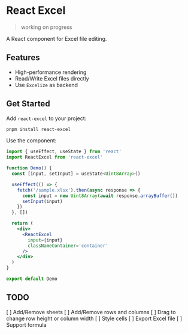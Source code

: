 # React Excel

> working on progress

A React component for Excel file editing.

## Features

- High-performance rendering
- Read/Write Excel files directly
- Use `Excelize` as backend

## Get Started

Add `react-excel` to your project:

```bash
pnpm install react-excel
```

Use the component:

```jsx
import { useEffect, useState } from 'react'
import ReactExcel from 'react-excel'

function Demo() {
  const [input, setInput] = useState<Uint8Array>()

  useEffect(() => {
    fetch('/sample.xlsx').then(async response => {
      const input = new Uint8Array(await response.arrayBuffer())
      setInput(input)
    })
  }, [])

  return (
    <div>
      <ReactExcel
        input={input}
        classNameContainer='container'
      />
    </div>
  )
}

export default Demo

```

## TODO

[ ] Add/Remove sheets
[ ] Add/Remove rows and columns
[ ] Drag to change row height or column width
[ ] Style cells
[ ] Export Excel file
[ ] Support formula
